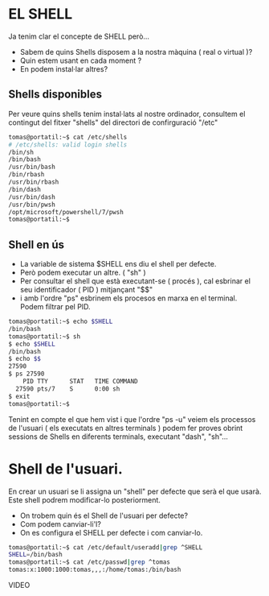# EL SHELL

Ja tenim clar el concepte de SHELL però...

* Sabem de quins Shells disposem a la nostra màquina ( real o virtual )?
* Quin estem usant en cada moment ?
* En podem instal·lar altres?
  

##  Shells disponibles

Per veure quins shells tenim instal·lats al nostre ordinador, consultem el contingut del fitxer "shells" del directori de confirguració "/etc"

```bash
tomas@portatil:~$ cat /etc/shells
# /etc/shells: valid login shells
/bin/sh
/bin/bash
/usr/bin/bash
/bin/rbash
/usr/bin/rbash
/bin/dash
/usr/bin/dash
/usr/bin/pwsh
/opt/microsoft/powershell/7/pwsh
tomas@portatil:~$ 
```

## Shell en ús

* La variable de sistema $SHELL ens diu el shell per defecte.
* Però podem executar un altre. ( "sh" )
* Per consultar el shell que està executant-se ( procés ), cal esbrinar el seu identificador ( PID ) mitjançant "$$"
* i amb l'ordre "ps" esbrinem els procesos en marxa en el terminal. Podem filtrar pel PID.

```bash
tomas@portatil:~$ echo $SHELL
/bin/bash
tomas@portatil:~$ sh
$ echo $SHELL
/bin/bash
$ echo $$
27590
$ ps 27590
    PID TTY      STAT   TIME COMMAND
  27590 pts/7    S      0:00 sh
$ exit
tomas@portatil:~$ 
```

Tenint en compte el que hem vist i que l'ordre "ps -u" veiem els processos de l'usuari ( els executats en altres terminals ) podem fer proves obrint sessions de Shells en diferents terminals, executant "dash", "sh"...

# Shell de l'usuari.

En crear un usuari se li assigna un "shell" per defecte que serà el que usarà.  Este shell podrem modificar-lo posteriorment.
* On trobem quin és el Shell de l'usuari per defecte?
* Com podem canviar-li'l?
* On es configura el SHELL per defecte i com canviar-lo.

```bash
tomas@portatil:~$ cat /etc/default/useradd|grep ^SHELL
SHELL=/bin/bash
tomas@portatil:~$ cat /etc/passwd|grep ^tomas
tomas:x:1000:1000:tomas,,,:/home/tomas:/bin/bash
```
VIDEO
